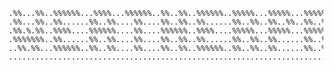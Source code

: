     .%%...%%..%%%%%%...%%%%...%%%%%%..%%..%%..%%%%%%..%%%%%...%%%%%...%%%%%....%%%%..
    .%%...%%..%%......%%..%%....%%....%%..%%..%%......%%..%%..%%..%%..%%..%%..%%..%%.
    .%%.%.%%..%%%%....%%%%%%....%%....%%%%%%..%%%%....%%%%%...%%%%%...%%%%%...%%..%%.
    .%%%%%%%..%%......%%..%%....%%....%%..%%..%%......%%..%%..%%......%%..%%..%%..%%.
    ..%%.%%...%%%%%%..%%..%%....%%....%%..%%..%%%%%%..%%..%%..%%......%%..%%...%%%%..
    .................................................................................
